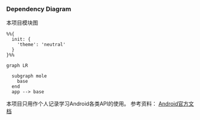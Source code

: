 
### Dependency Diagram

本项目模块图
```mermaid
%%{
  init: {
    'theme': 'neutral'
  }
}%%

graph LR

  subgraph mole
    base
  end
  app --> base

```
本项目只用作个人记录学习Android各类API的使用。
参考资料：
[Android官方文档](https://developer.android.com/develop/ui?hl=zh-cn)